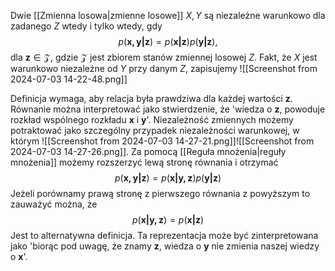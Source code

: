 Dwie [[Zmienna losowa|zmienne losowe]] $X, Y$ są niezależne warunkowo dla zadanego $Z$ wtedy i tylko wtedy, gdy
$$
p(\boldsymbol{x,y|z})=
p(\boldsymbol{x|z})p(\boldsymbol{y|z}),
$$
dla $\boldsymbol z\in\mathcal Z$, gdzie $\mathcal Z$ jest zbiorem stanów zmiennej losowej $Z$. Fakt, że $X$ jest warunkowo niezależne od $Y$ przy danym $Z$, zapisujemy ![[Screenshot from 2024-07-03 14-22-48.png]]

Definicja wymaga, aby relacja była prawdziwa dla każdej wartości $\boldsymbol z$. Równanie można interpretować jako stwierdzenie, że 'wiedza o $\boldsymbol z$, powoduje rozkład wspólnego rozkładu $\boldsymbol x$ i $\boldsymbol y$'. Niezależność zmiennych możemy potraktować jako szczególny przypadek niezależności warunkowej, w którym ![[Screenshot from 2024-07-03 14-27-21.png]]![[Screenshot from 2024-07-03 14-27-26.png]].
Za pomocą [[Reguła mnożenia|reguły mnożenia]] możemy rozszerzyć lewą stronę równania i otrzymać
$$
p(\boldsymbol{x,y|z})=
p(\boldsymbol{x|y,z})p(\boldsymbol{y|z})
$$
Jeżeli porównamy prawą stronę z pierwszego równania z powyższym to zauważyć można, że 
$$ 
p(\boldsymbol{x|y,z})=
p(\boldsymbol{x|z})
$$
Jest to alternatywna definicja. Ta reprezentacja może być zinterpretowana jako 'biorąc pod uwagę, że znamy $\boldsymbol z$, wiedza o $\boldsymbol y$ nie zmienia naszej wiedzy o $\boldsymbol x$'.